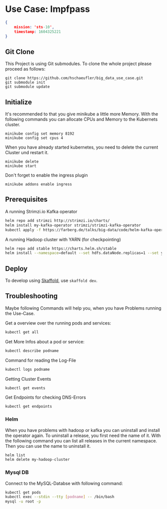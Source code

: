 # Use Case: Impfpass

```json
{ 
	mission: 'sts-10', 
	timestamp: 1604325221 
}
```

## Git Clone
This Project is using Git submodules. To clone the whole project please proceed as follows:

```
git clone https://github.com/hschaeufler/big_data_use_case.git
git submodule init
git submodule update
```
## Initialize
It's recommended to that you give minikube a little more Memory. With the following commands you can allocate CPUs and Memory to the Kubernets cluster.
```
minikube config set memory 8192
minikube config set cpus 4
```
When you have already started kubernetes, you need to delete the current Cluster und restart it.
```
minikube delete
minikube start
```
Don't forget to enable the ingress plugin
```
minikube addons enable ingress
```
## Prerequisites

A running Strimzi.io Kafka operator

```bash
helm repo add strimzi http://strimzi.io/charts/
helm install my-kafka-operator strimzi/strimzi-kafka-operator
kubectl apply -f https://farberg.de/talks/big-data/code/helm-kafka-operator/kafka-cluster-def.yaml
```

A running Hadoop cluster with YARN (for checkpointing)

```bash
helm repo add stable https://charts.helm.sh/stable
helm install --namespace=default --set hdfs.dataNode.replicas=1 --set yarn.nodeManager.replicas=1 --set hdfs.webhdfs.enabled=true my-hadoop-cluster stable/hadoop
```

## Deploy

To develop using [Skaffold](https://skaffold.dev/), use `skaffold dev`. 

## Troubleshooting

Maybe following Commands will help you, when you have Problems running the Use-Case.

Get a overview over the running pods and services:
```bash
kubectl get all
```

Get More Infos about a pod or service:
```bash
kubectl describe podname
```

Command for reading the Log-File
```bash
kubectl logs podname
```

Getting Cluster Events
```bash
kubectl get events
```

Get Endpoints for checking DNS-Errors
```bash
kubectl get endpoints
```
### Helm
When you have problems with hadoop or kafka you can uninstall and install the operator again. To uninstall a release, you first need the name of it. With the following command you can list all releases in the current namespace. Then you can use the name to uninstall it.
```bash
helm list
helm delete my-hadoop-cluster
```
### Mysql DB
Connect to  the MySQL-Databse with following command:
```bash
kubectl get pods
kubectl exec --stdin --tty [podname] -- /bin/bash
mysql -u root -p
```